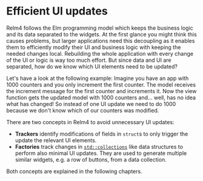 # Efficient UI updates

Relm4 follows the Elm programming model which keeps the business logic and its data separated to the widgets. At the first glance you might think this causes problems, but larger applications need this decoupling as it enables them to efficiently modify their UI and business logic with keeping the needed changes local. Rebuilding the whole application with every change of the UI or logic is way too much effort. But since data and UI are separated, how do we know which UI elements need to be updated?

Let's have a look at the following example: Imagine you have an app with 1000 counters and you only increment the first counter. The model receives the increment message for the first counter and increments it. Now the view function gets the updated model with 1000 counters and… well, has no idea what has changed! So instead of one UI update we need to do 1000 because we don't know which of our counters was modified.

There are two concepts in Relm4 to avoid unnecessary UI updates:

+ **Trackers** identify modifications of fields in `struct`s to only trigger the update the relevant UI elements.
+ **Factories** track changes in [`std::collections`](https://doc.rust-lang.org/std/collections/index.html) like data structures to perform also minimal UI updates. They are used to generate multiple similar widgets, e.g. a row of buttons, from a data collection.

Both concepts are explained in the following chapters.

